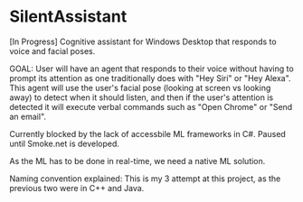# SilentAssistant
[In Progress] Cognitive assistant for Windows Desktop that responds to voice and facial poses.

GOAL: User will have an agent that responds to their voice without having to prompt its attention as one traditionally does with "Hey Siri" or "Hey Alexa". This agent will use the user's facial pose (looking at screen vs looking away) to detect when it should listen, and then if the user's attention is detected it will execute verbal commands such as "Open Chrome" or "Send an email".

Currently blocked by the lack of accessbile ML frameworks in C#. Paused until Smoke.net is developed. 

As the ML has to be done in real-time, we need a native ML solution.

Naming convention explained: This is my 3 attempt at this project, as the previous two were in C++ and Java. 
